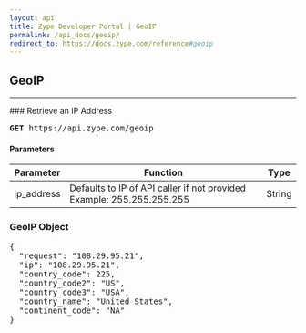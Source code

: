 ```yaml
---
layout: api
title: Zype Developer Portal | GeoIP
permalink: /api_docs/geoip/
redirect_to: https://docs.zype.com/reference#geoip
---
```


## GeoIP
<hr>
### Retrieve an IP Address

<pre><b>GET</b> https://api.zype.com/geoip</pre>

#### Parameters

Parameter | Function | Type
--------- | -------- | ----
ip_address | Defaults to IP of API caller if not provided Example: 255.255.255.255 | String

### GeoIP Object

<pre>
{
  "request": "108.29.95.21",
  "ip": "108.29.95.21",
  "country_code": 225,
  "country_code2": "US",
  "country_code3": "USA",
  "country_name": "United States",
  "continent_code": "NA"
}
</pre>
